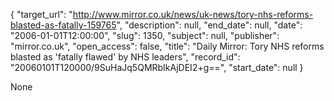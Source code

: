 {
  "target_url": "http://www.mirror.co.uk/news/uk-news/tory-nhs-reforms-blasted-as-fatally-159765", 
  "description": null, 
  "end_date": null, 
  "date": "2006-01-01T12:00:00", 
  "slug": 1350, 
  "subject": null, 
  "publisher": "mirror.co.uk", 
  "open_access": false, 
  "title": "Daily Mirror: Tory NHS reforms blasted as 'fatally flawed' by NHS leaders", 
  "record_id": "20060101T120000/9SuHaJq5QMRbIkAjDEI2+g==", 
  "start_date": null
}

None